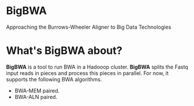 # BigBWA
Approaching the Burrows-Wheeler Aligner to Big Data Technologies

# What's BigBWA about? #

**BigBWA** is a tool to run BWA in a Hadooop cluster. **BigBWA** splits the Fastq input reads in pieces and process this pieces in parallel. For now, it supports the following BWA algorithms.

* BWA-MEM paired.
* BWA-ALN paired.
